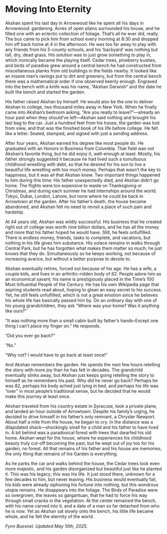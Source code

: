 # Moving Into Eternity

Akshan spent his last day in Arrowwood like he spent all his days in Arrowwood: gardening. Acres of open plains surrounded his house, and he filled one with an eclectic collection of foliage. That’s all he ever did, really. The bus came to pick him from school every morning at 8:30 and dropped him off back home at 4 in the afternoon. He was too far away to play with any friends from his 5-county schools, and his ‘backyard’ was nothing but tall, dry, dead grass. His solution was to just grow something to play in, which ironically became the playing itself. Cedar trees, pineberry bushes, and birds of paradise grew around a central bench he had constructed from miscellaneous planks from old buildings in the fields nearby. It looked like an insane man’s ravings put to dirt and greenery, but from the central bench there was a mathematical order if one observed keenly enough. Engraved into the bench with a knife was his name, “Akshan Darwish” and the date he built the bench and started the garden.

His father raised Akshan by himself. He would also be the one to deliver Akshan to college, two thousand miles away in New York. When he finally came into Akshan’s bedroom asking, “Are you ready to leave?”—already an hour past when they should’ve left—Akshan said nothing and brought his last bag to the car. Just a hundred feet from his house, the garden was lost from view, and that was the finished book of his life before college. He felt like a letter. Sealed, stamped, and signed with just a sending address.

After four years, Akshan earned his degree like most people do. He graduated with an Honors in Business from Columbia. That field was not Akshan’s favorite thing, but he did enjoy it, well-enough at least. Mostly, his father strongly suggested it because he had lived such a tumultuous childhood wrestling with debt, so that he desired for his son to live a beautiful life wrestling with too much money. Perhaps that wasn’t the key to happiness, but it was all that Akshan knew. Two important things happened to him during this time: His father unexpectedly died, and Akshan didn’t go home. The flights were too expensive to waste on Thanksgiving or Christmas, and during each summer he had internships around the world. Tokyo, Dubai, London, Lahore, but none where he could be back in Arrowtown at the garden. After his father’s death, the house became abandoned, and Akshan felt no need to revisit a place of such pain and hardship. 

At 44 years old, Akshan was wildly successful. His business that he created right out of college was worth nine billion dollars, and he has all the money and more that his father hoped he would have. Still, he feels unfulfilled. There is endless money, friends, tasks to complete, and vacations, but nothing in his life gives him substance. His solace remains in walks through Central Park, but he has forgotten what makes them matter so much; he just knows that they do. Simultaneously so he keeps working, not because of increasing avarice, but without a better purpose to devote to. 

Akshan eventually retires, forced out because of his age. He has a wife, a couple kids, and lives in an arthritic-ridden body of 82. People adore him as an economical savant; his name is prestigiously placed in the Time’s 100 Most Influential People of the Century. He has his own Wikipedia page that aspiring students read about, hoping to glean an easy secret to his success. Yet, he still feels unfulfilled, which is not a great emotion since he believes his whole life has basically passed him by. On an ordinary day with one of his young grandchildren, they ask “Where was your home? Was it anything like ours?”

“It was nothing more than a small cabin built by father’s hands–Except one thing I can’t place my finger on.” He responds.

“Did you ever go back?”

“No.”

“Why not? I would have to go back at least once!”

And Akshan remembers the garden. He spends the next few hours retelling the story with more joy than he has felt in decades. The grandchild eventually slinks away, but Akshan just keeps going retelling the story to himself as he remembers his past. Why did he never go back? Perhaps he was 82, perhaps his body ached just lying in bed, and perhaps his life was “over” in most people’s traditional sense, but he decided that he would make this journey at least once.

Akshan traveled from his country estate in Syracuse, took a private plane, and landed an hour outside of Arrowtown. Despite his family’s urging, he decided to drive himself in his father’s only remnant, a Chrysler Newport. About half a mile from the house, he began to cry. In the distance was a dilapidated shack—shockingly small for a child and his father to have lived in. A bit behind was a paradoxical forest with trees that dwarfed his old home. Akshan wept for the house, where he experiences his childhood beauty truly cut-off becoming the past, but he wept out of joy too for his garden, no forest. All that remains of his father and his house are memories; the only thing that remains of his Garden is everything.

As he parks the car and walks behind the house, the Cedar trees look even more majestic, and his garden disorganized but beautiful just like he planted it. This was his legacy; this was his life. It just stood there, unknown for a few decades to him, but never leaving. His business would eventually fail, his kids were already siphoning his fortune into nothing, but this wondrous utopia remains. He disappears into the foliage. The Birds of Paradise were so overgrown, the leaves so gargantuan, that he had to force his way through small cracks in the vegetation. At the center remained the bench, with his name carved into it, and a date of a man so far detached from who he is now. Yet as Akshan sat slowly onto the bench, his little life became whole, and he felt the eternity of the world.

*Fynn Buesnel. Updated May 10th, 2025.*
